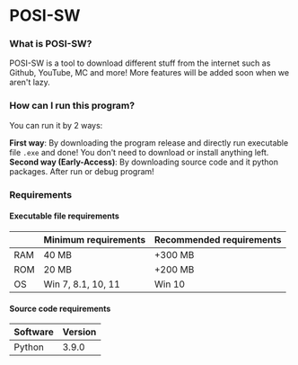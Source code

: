 # POSI-SW

### What is POSI-SW?
POSI-SW is a tool to download different stuff from the internet such as Github, YouTube, MC and more!
More features will be added soon when we aren't lazy.

### How can I run this program?

You can run it by 2 ways:

**First way**: By downloading the program release and directly run executable file `.exe` and done! You don't need to download or install anything left.<br/>
**Second way (Early-Access)**: By downloading source code and it python packages. After run or debug program!

### Requirements

#### Executable file requirements

|      | Minimum requirements | Recommended requirements |
| ---- | -------------------- | ------------------------ |
| RAM  | 40 MB                | +300 MB                  |
| ROM  | 20 MB                | +200 MB                  |
| OS   | Win 7, 8.1, 10, 11   | Win 10                   |



#### Source code requirements

|Software| Version |
|--|--|
| Python | 3.9.0 |

